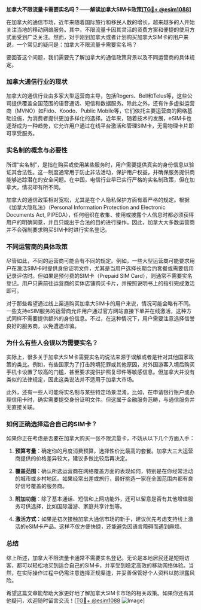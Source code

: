 **加拿大不限流量卡需要实名吗？——解读加拿大SIM卡政策[[TG💪+ @esim1088](https://t.me/s/esim1088)]**

在加拿大的通信市场，近年来随着国际旅行和移民人数的增长，越来越多的人开始关注当地的移动网络服务。其中，不限流量卡因其灵活的资费方案和便捷的使用方式而受到广泛关注。然而，对于刚到加拿大或者计划购买加拿大SIM卡的用户来说，一个常见的疑问是：加拿大不限流量卡需要实名吗？

要回答这个问题，我们需要先了解加拿大的通信政策背景以及不同运营商的具体规定。

### 加拿大通信行业的现状

加拿大的通信行业由多家大型运营商主导，包括Rogers、Bell和Telus等，这些公司提供覆盖全国范围的语音通话、短信和数据服务。除此之外，还有许多虚拟运营商（MVNO）如Fido、Koodo、Public Mobile等，它们依托主要运营商的网络基础设施，为消费者提供更加多样化的选择。近年来，随着技术的发展，eSIM卡也逐渐成为一种趋势，它允许用户通过在线平台激活和管理SIM卡，无需物理卡片即可享受服务。

### 实名制的概念与必要性

所谓“实名制”，是指在购买或使用某些服务时，用户需要提供真实的身份信息以验证其合法性。这一制度通常用于防止非法活动，保护用户权益，并确保服务提供商能够追踪潜在的安全问题。在中国，电信行业早已实行严格的实名制政策，但在加拿大，情况却有所不同。

加拿大的通信政策相对宽松，尤其是在个人隐私保护方面有着严格的规定。根据《加拿大隐私法》（Personal Information Protection and Electronic Documents Act, PIPEDA），任何组织在收集、使用或披露个人信息时都必须获得用户的明确同意，并且只能出于合法的目的进行操作。因此，加拿大大多数运营商并不会强制要求购买SIM卡时进行实名登记。

### 不同运营商的具体政策

尽管如此，不同的运营商可能会有不同的规定。例如，一些大型运营商可能要求用户在激活SIM卡时提供身份证明文件，尤其是当用户选择长期合约套餐或需要信用记录评估时。但如果是预付费的SIM卡（Prepaid SIM Card），则通常不需要实名登记。用户只需前往运营商的实体店铺购买卡片，并按照说明书上的指引完成激活即可。

对于那些希望通过线上渠道购买加拿大SIM卡的用户来说，情况可能会略有不同。一些支持eSIM服务的运营商允许用户通过官方网站直接下单并在线激活，这种方式同样不需要提供额外的身份信息。不过，在这种情况下，用户需要注意选择信誉良好的服务商，以免遭遇诈骗。

### 为什么有些人会误以为需要实名？

实际上，很多关于加拿大SIM卡需要实名的说法来源于误解或者是针对其他国家政策的类比。例如，有些国家为了打击跨境犯罪或其他原因，对外国游客入境后购买手机卡设置了较高的门槛，甚至要求提供护照复印件等敏感信息。但加拿大并没有类似的法律规定，因此这类说法并不适用于加拿大市场。

此外，还有一些人可能将实名制与某些特定场景混淆。比如，在申请银行账户或办理信用卡时，确实需要提交身份证明文件。但这属于金融服务范畴，与通信服务并无直接关联。

### 如何正确选择适合自己的SIM卡？

如果你正在考虑是否要在加拿大购买一张不限流量卡，不妨从以下几个方面入手：

1. **预算考量**：确定你的月度消费预算，选择性价比最高的套餐。加拿大三大运营商提供的价格差异较大，建议多做比较后再决定。
   
2. **覆盖范围**：确认所选运营商在网络覆盖方面的表现如何，特别是在你经常活动的城市或乡村地区。如果经常出差或旅行，最好挑选一家在全国范围内都有良好信号覆盖的服务商。

3. **附加功能**：除了基本通话、短信和上网功能外，还可以留意是否有其他增值服务可供选择，比如国际漫游、家庭共享计划等。

4. **激活方式**：如果是初次接触加拿大通信市场的新手，建议优先考虑支持线上激活的eSIM卡产品。这样不仅方便快捷，还能避免因语言障碍而遇到麻烦。

### 总结

综上所述，加拿大不限流量卡通常不需要实名登记。无论是本地居民还是短期访客，都可以轻松地买到适合自己的SIM卡，并享受到稳定高效的移动网络体验。当然，在实际操作过程中仍需注意选择正规渠道，并妥善保管好个人资料以防泄露风险。

希望这篇文章能帮助大家更好地了解加拿大SIM卡市场的相关政策。如果你还有其他疑问，欢迎随时留言交流！[[TG💪+ @esim1088](https://t.me/s/esim1088) ![Image](https://i.postimg.cc/4NQfJmqS/Snipaste-2025-05-13-00-14-12.png)]